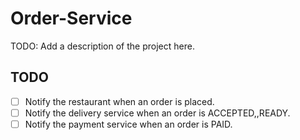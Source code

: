 # Order-Service

TODO: Add a description of the project here.

## TODO
- [ ] Notify the restaurant when an order is placed.
- [ ] Notify the delivery service when an order is ACCEPTED,,READY.
- [ ] Notify the payment service when an order is PAID.

